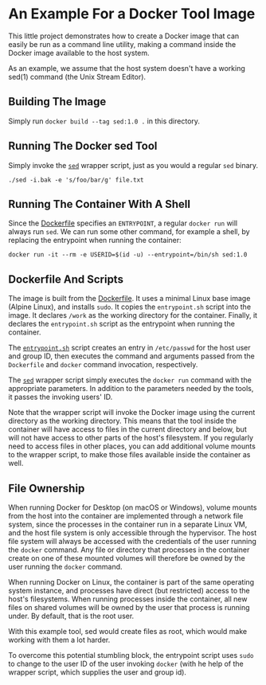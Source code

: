 # An Example For a Docker Tool Image

This little project demonstrates how to create a Docker image that can easily be run as a command line utility, making a command inside the Docker image available to the host system.

As an example, we assume that the host system doesn't have a working sed(1) command (the Unix Stream Editor).

## Building The Image

Simply run `docker build --tag sed:1.0 .` in this directory.

## Running The Docker sed Tool

Simply invoke the [`sed`](./sed) wrapper script, just as you would a regular `sed` binary.

```
./sed -i.bak -e 's/foo/bar/g' file.txt
```


## Running The Container With A Shell

Since the [Dockerfile](./Dockerfile) specifies an `ENTRYPOINT`, a regular `docker run` will always run `sed`. We can run some other command, for example a shell, by replacing the entrypoint when running the container:

```
docker run -it --rm -e USERID=$(id -u) --entrypoint=/bin/sh sed:1.0
```

## Dockerfile And Scripts

The image is built from the [Dockerfile](./Dockerfile).  It uses a minimal Linux base image (Alpine Linux), and installs `sudo`. It copies the `entrypoint.sh` script into the image. It declares `/work` as the working directory for the container. Finally, it declares the `entrypoint.sh` script as the entrypoint when running the container.

The [`entrypoint.sh`](./entrypoint.sh) script creates an entry in `/etc/passwd` for the host user and group ID, then executes the command and arguments passed from the `Dockerfile` and `docker` command invocation, respectively.

The [`sed`](./sed) wrapper script simply executes the `docker run` command with the appropriate parameters. In addition to the parameters needed by the tools, it passes the invoking users' ID.

Note that the wrapper script will invoke the Docker image using the current directory as the working directory. This means that the tool inside the container will have access to files in the current directory and below, but will not have access to other parts of the host's filesystem.  If you regularly need to access files in other places, you can add additional volume mounts to the wrapper script, to make those files available inside the container as well.


## File Ownership

When running Docker for Desktop (on macOS or Windows), volume mounts from the host into the container are implemented through a network file system, since the processes in the container run in a separate Linux VM, and the host file system is only accessible through the hypervisor. The host file system will always be accessed with the credentials of the user running the `docker` command. Any file or directory that processes in the container create on one of these mounted volumes will therefore be owned by the user running the `docker` command.

When running Docker on Linux, the container is part of the same operating system instance, and processes have direct (but restricted) access to the host's filesystems. When running processes inside the container, all new files on shared volumes will be owned by the user that process is running under. By default, that is the root user.

With this example tool, sed would create files as root, which would make working with them a lot harder.

To overcome this potential stumbling block, the entrypoint script uses `sudo` to change to the user ID of the user invoking `docker` (with he help of the wrapper script, which supplies the user and group id).
